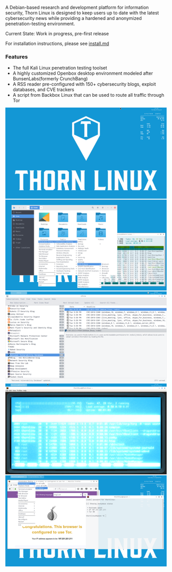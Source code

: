 ﻿A Debian-based research and development platform for information security, Thorn Linux is designed to keep users up to date with the latest cybersecurity news while providing a hardened and anonymized penetration-testing environment.

Current State: Work in progress, pre-first release

For installation instructions, please see [install.md](install.md)

### Features
* The full Kali Linux penetration testing toolset
* A highly customized Openbox desktop environment modeled after BunsenLabs(formerly CrunchBang)
* A RSS reader pre-configured with 150+ cybersecurity blogs, exploit databases, and CVE trackers
* A script from Backbox Linux that can be used to route all traffic through Tor

![Alt text](screen1.png?raw=true)
![Alt text](screen2.png?raw=true)
![Alt text](screen3.png?raw=true)
![Alt text](screen4.png?raw=true)
![Alt text](screen5.png?raw=true)
